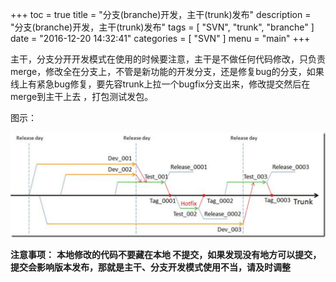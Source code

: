 +++
toc = true
title = "分支(branche)开发，主干(trunk)发布"
description = "分支(branche)开发，主干(trunk)发布"
tags = [
    "SVN",
	"trunk",
	"branche"
]
date = "2016-12-20 14:32:41"
categories = [
    "SVN"
]
menu = "main"
+++


主干，分支分开开发模式在使用的时候要注意，主干是不做任何代码修改，只负责merge，修改全在分支上，不管是新功能的开发分支，还是修复bug的分支，如果线上有紧急bug修复，要先容trunk上拉一个bugfix分支出来，修改提交然后在merge到主干上去 ，打包测试发包。

图示：

![svn1](/img/svn/1.jpg)

**注意事项：**
**本地修改的代码不要藏在本地 不提交，如果发现没有地方可以提交，提交会影响版本发布，那就是主干、分支开发模式使用不当，请及时调整**
